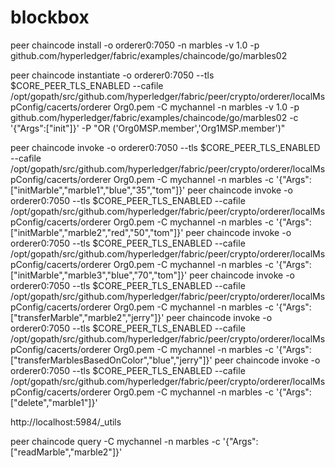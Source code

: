 # blockbox


peer chaincode install -o orderer0:7050 -n marbles -v 1.0 -p
github.com/hyperledger/fabric/examples/chaincode/go/marbles02

peer chaincode instantiate -o orderer0:7050 --tls $CORE_PEER_TLS_ENABLED --cafile
/opt/gopath/src/github.com/hyperledger/fabric/peer/crypto/orderer/localMspConfig/cacerts/orderer
Org0.pem -C mychannel -n marbles -v 1.0 -p
github.com/hyperledger/fabric/examples/chaincode/go/marbles02 -c '{"Args":["init"]}' -P "OR
('Org0MSP.member','Org1MSP.member')"


peer chaincode invoke -o orderer0:7050 --tls $CORE_PEER_TLS_ENABLED --cafile
/opt/gopath/src/github.com/hyperledger/fabric/peer/crypto/orderer/localMspConfig/cacerts/orderer
Org0.pem -C mychannel -n marbles -c '{"Args":["initMarble","marble1","blue","35","tom"]}'
peer chaincode invoke -o orderer0:7050 --tls $CORE_PEER_TLS_ENABLED --cafile
/opt/gopath/src/github.com/hyperledger/fabric/peer/crypto/orderer/localMspConfig/cacerts/orderer
Org0.pem -C mychannel -n marbles -c '{"Args":["initMarble","marble2","red","50","tom"]}'
peer chaincode invoke -o orderer0:7050 --tls $CORE_PEER_TLS_ENABLED --cafile
/opt/gopath/src/github.com/hyperledger/fabric/peer/crypto/orderer/localMspConfig/cacerts/orderer
Org0.pem -C mychannel -n marbles -c '{"Args":["initMarble","marble3","blue","70","tom"]}'
peer chaincode invoke -o orderer0:7050 --tls $CORE_PEER_TLS_ENABLED --cafile
/opt/gopath/src/github.com/hyperledger/fabric/peer/crypto/orderer/localMspConfig/cacerts/orderer
Org0.pem -C mychannel -n marbles -c '{"Args":["transferMarble","marble2","jerry"]}'
peer chaincode invoke -o orderer0:7050 --tls $CORE_PEER_TLS_ENABLED --cafile
/opt/gopath/src/github.com/hyperledger/fabric/peer/crypto/orderer/localMspConfig/cacerts/orderer
Org0.pem -C mychannel -n marbles -c '{"Args":["transferMarblesBasedOnColor","blue","jerry"]}'
peer chaincode invoke -o orderer0:7050 --tls $CORE_PEER_TLS_ENABLED --cafile
/opt/gopath/src/github.com/hyperledger/fabric/peer/crypto/orderer/localMspConfig/cacerts/orderer
Org0.pem -C mychannel -n marbles -c '{"Args":["delete","marble1"]}'

http://localhost:5984/_utils


peer chaincode query -C mychannel -n marbles -c '{"Args":["readMarble","marble2"]}'
